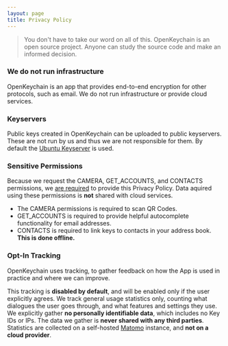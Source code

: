 ```yaml
---
layout: page
title: Privacy Policy
---
```


> You don't have to take our word on all of this. OpenKeychain is an open source project. Anyone can study the source code and make an informed decision.

### We do not run infrastructure

OpenKeychain is an app that provides end-to-end encryption for other protocols, such as email.
We do not run infrastructure or provide cloud services.

### Keyservers

Public keys created in OpenKeychain can be uploaded to public keyservers.
These are not run by us and thus we are not responsible for them.
By default the [Ubuntu Keyserver](https://keyserver.ubuntu.com/) is used.

### Sensitive Permissions

Because we request the CAMERA, GET_ACCOUNTS, and CONTACTS permissions, we [are required](https://support.google.com/googleplay/android-developer/answer/113469#privacy) to provide this Privacy Policy.
Data aquired using these permissions is **not** shared with cloud services.

  * The CAMERA permissions is required to scan QR Codes.
  * GET_ACCOUNTS is required to provide helpful autocomplete functionality for email addresses.
  * CONTACTS is required to link keys to contacts in your address book. **This is done offline.**

### Opt-In Tracking

OpenKeychain uses tracking, to gather feedback on how the App is used in practice and where we can improve.

This tracking is **disabled by default**, and will be enabled only if the user explicitly agrees.
We track general usage statistics only, counting what dialogues the user goes through, and what features and settings they use.
We explicitly gather **no personally identifiable data**, which includes no Key IDs or IPs.
The data we gather is **never shared with any third parties**.
Statistics are collected on a self-hosted [Matomo](https://matomo.org/) instance, and **not on a cloud provider**.
